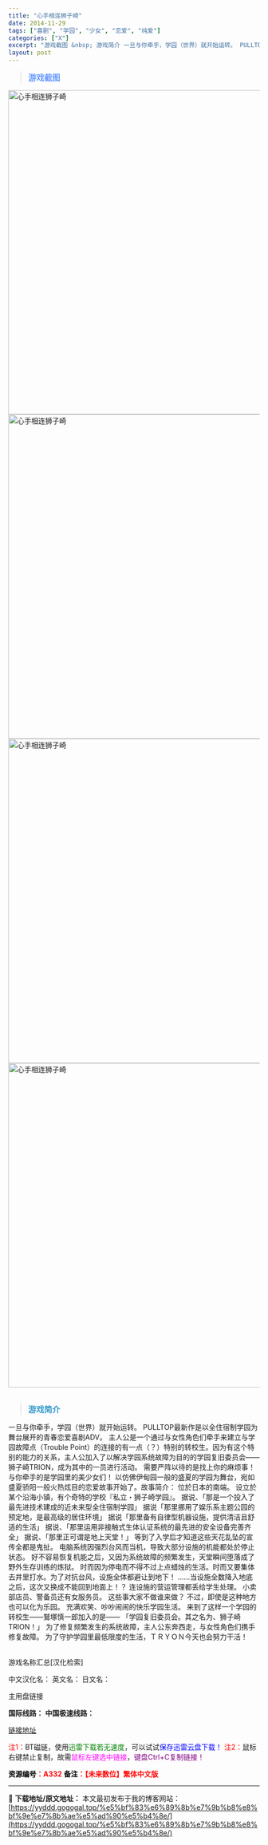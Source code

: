 ```yaml
---
title: "心手相连狮子崎"
date: 2014-11-29
tags: ["喜剧", "学园", "少女", "恋爱", "纯爱"]
categories: ["X"]
excerpt: "游戏截图 &nbsp; 游戏简介 一旦与你牵手，学园（世界）就开始运转。 PULLTOP最新作是以全住宿制学园为舞台展开的青春恋爱喜剧ADV。 主人公是一个通过与女性角色们牵手来建立与学园故障点（Trouble Point）的连接的有一点（？）特别的转校生。因为有这个特别的能力的关系，主人公加入了以&hellip;"
layout: post
---
```


<div>
<blockquote><b><span style="font-size: 12pt; color: #6699ff;">游戏截图</span></b></blockquote>
<div><img title="点击放大" src="https://yyddd.gogogal.top/wp-content/uploads/2025/04/20250430_68120073ca775.webp" alt="心手相连狮子崎" width="650" /></div>
<div><img title="点击放大" src="https://yyddd.gogogal.top/wp-content/uploads/2025/04/20250430_6812007702276.webp" alt="心手相连狮子崎" width="650" /></div>
<div><img title="点击放大" src="https://yyddd.gogogal.top/wp-content/uploads/2025/04/20250430_6812007864ccf.webp" alt="心手相连狮子崎" width="650" /></div>
<div><img title="点击放大" src="https://yyddd.gogogal.top/wp-content/uploads/2025/04/20250430_6812007aa0d31.webp" alt="心手相连狮子崎" width="650" /></div>
&nbsp;
<blockquote><b><span style="font-size: 12pt; color: #3399cc;">游戏简介</span></b></blockquote>
<div>一旦与你牵手，学园（世界）就开始运转。
PULLTOP最新作是以全住宿制学园为舞台展开的青春恋爱喜剧ADV。
主人公是一个通过与女性角色们牵手来建立与学园故障点（Trouble Point）的连接的有一点（？）特别的转校生。因为有这个特别的能力的关系，主人公加入了以解决学园系统故障为目的的学园复旧委员会——狮子崎TRION，成为其中的一员进行活动。
需要严阵以待的是找上你的麻烦事！与你牵手的是学园里的美少女们！
以仿佛伊甸园一般的盛夏的学园为舞台，宛如盛夏骄阳一般火热炫目的恋爱故事开始了。故事简介：
位於日本的南端。
设立於某个沿海小镇，有个奇特的学校『私立・狮子崎学园』。
据说、「那是一个投入了最先进技术建成的近未来型全住宿制学园」
据说「那里挪用了娱乐系主题公园的预定地，是最高级的居住环境」
据说「那里备有自律型机器设施，提供清洁且舒适的生活」
据说、「那里运用非接触式生体认证系统的最先进的安全设备完善齐全」
据说、「那里正可谓是地上天堂！」
等到了入学后才知道这些天花乱坠的宣传全都是鬼扯。
电脑系统因强烈台风而当机，导致大部分设施的机能都处於停止状态。
好不容易恢复机能之后，又因为系统故障的频繁发生，天堂瞬间堕落成了野外生存训练的炼狱。
时而因为停电而不得不过上点蜡烛的生活。时而又要集体去井里打水。为了对抗台风，设施全体都避让到地下！
……当设施全数降入地底之后，这次又换成不能回到地面上！？
连设施的营运管理都丢给学生处理。
小卖部店员、警备员还有女服务员。
这些事大家不做谁来做？
不过，即使是这种地方也可以化为乐园。
充满欢笑、吵吵闹闹的快乐学园生活。
来到了这样一个学园的转校生——鷲塚慎一郎加入的是——
「学园复旧委员会。其之名为、狮子崎TRION！」
为了修复频繁发生的系统故障，主人公东奔西走，与女性角色们携手修复故障。
为了守护学园里最低限度的生活，ＴＲＹＯＮ今天也会努力干活！

</div>
&nbsp;

游戏名称汇总[汉化检索]

中文汉化名：
英文名：
日文名：

</div>
<div class="panel panel-primary">
<div class="panel-heading">主用盘链接</div>
<div class="panel-body">

<b>国际线路：</b>
<b>中国极速线路：</b>

<!--wechatfans start-->

<a href="https://pan.xunlei.com/s/VOSXQ1Ogt7iRRtoBqt9soFrQA1?pwd=4j4j#">链接地址</a>

<!--wechatfans end-->
<span style="color: #ff0000;">注1：</span>BT磁链，使用<span style="color: #008000;">迅雷下载若无速度</span>，可以试试<span style="color: #0000ff;">保存迅雷云盘下载！</span>
<span style="color: #ff0000;">注2：</span>鼠标右键禁止复制，故需<span style="color: #ff00ff;">鼠标左键选中链接</span>，<span style="color: #800080;">键盘Ctrl+C复制链接！</span>

</div>
<div class="panel-footer"><span style="color: #ff0000;"><b><span style="color: #000000;">资源编号</span>：A332</b></span>
<span style="color: #ff0000;"><b><span style="color: #000000;">备注</span>：【未来数位】繁体中文版</b></span></div>
</div>

---
📖 **下载地址/原文地址：** 本文最初发布于我的博客网站：[https://yyddd.gogogal.top/%e5%bf%83%e6%89%8b%e7%9b%b8%e8%bf%9e%e7%8b%ae%e5%ad%90%e5%b4%8e/](https://yyddd.gogogal.top/%e5%bf%83%e6%89%8b%e7%9b%b8%e8%bf%9e%e7%8b%ae%e5%ad%90%e5%b4%8e/)
